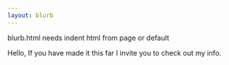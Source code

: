```yaml
---
layout: blurb
---
```

blurb.html needs indent html from page or default

Hello,
If you have made it this far I invite you to check out my info.
